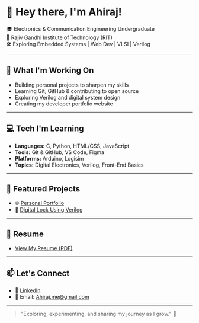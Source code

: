 # 👋 Hey there, I'm Ahiraj!

🎓 Electronics & Communication Engineering Undergraduate  
📍 Rajiv Gandhi Institute of Technology (RIT)  
🛠️ Exploring Embedded Systems | Web Dev | VLSI | Verilog  

---

## 🚀 What I'm Working On
- Building personal projects to sharpen my skills
- Learning Git, GitHub & contributing to open source
- Exploring Verilog and digital system design
- Creating my developer portfolio website

---

## 💻 Tech I'm Learning
- **Languages:** C, Python, HTML/CSS, JavaScript
- **Tools:** Git & GitHub, VS Code, Figma
- **Platforms:** Arduino, Logisim
- **Topics:** Digital Electronics, Verilog, Front-End Basics

---

## 📁 Featured Projects
- 🌐 [Personal Portfolio](https://ahiraj.xyz/)
- 📘 [Digital Lock Using Verilog](https://github.com/AHIRAJ-K/digital-lock-verilog)

---

## 📄 Resume
- [View My Resume (PDF)](https://ahiraj-k.github.io/resume/Ahiraj-Resume.pdf)

---

## 📫 Let's Connect
- 🔗 [LinkedIn](https://www.linkedin.com/in/ahiraj-k/)
- 📧 Email: Ahiraj.me@gmail.com

---

> "Exploring, experimenting, and sharing my journey as I grow." 🚀

